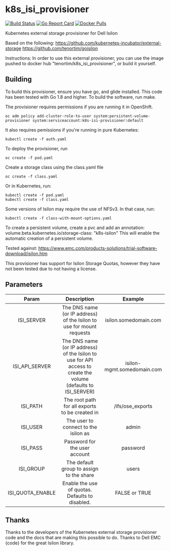 # k8s_isi_provisioner
[![Build Status](https://travis-ci.org/tenortim/k8s_isi_provisioner.svg?branch=master)](https://travis-ci.org/tenortim/k8s_isi_provisioner.svg?branch=master)
[![Go Report Card](https://goreportcard.com/badge/github.com/tenortim/k8s_isi_provisioner)](https://goreportcard.com/report/github.com/tenortim/k8s_isi_provisioner)
[![Docker Pulls](https://img.shields.io/docker/pulls/tenortim/k8s_isi_provisioner.svg)](https://hub.docker.com/r/tenortim/k8s_isi_provisioner/)

Kubernetes external storage provisioner for Dell Isilon

Based on the following:
https://github.com/kubernetes-incubator/external-storage
https://github.com/tenortim/goisilon

Instructions:
In order to use this external provisioner, you can use the image pushed to docker hub "tenortim/k8s\_isi\_provisioner", or build it yourself.

Building
--------
To build this provisioner, ensure you have go, and glide installed.  This code has been tested with Go 1.8 and higher.
To build the software, run make.

The provisioner requires permissions if you are running it in OpenShift.
```
oc adm policy add-cluster-role-to-user system:persistent-volume-provisioner system:serviceaccount:k8s-isi-provisioner:default
```
It also requires pemissions if you're running in pure Kubernetes:
```
kubectl create -f auth.yaml
```

To deploy the provisioner, run
```
oc create -f pod.yaml
```
Create a storage class using the class.yaml file
```
oc create -f class.yaml
```

Or in Kubernetes, run:
```
kubectl create -f pod.yaml
kubectl create -f class.yaml
```

Some versions of Isilon may require the use of NFSv3. In that case, run:
```
kubectl create -f class-with-mount-options.yaml
```


To create a persistent volume, create a pvc and add an annotation:
volume.beta.kubernetes.io/storage-class: "k8s-isilon"
This will enable the automatic creation of a persistent volume.

Tested against: 
https://www.emc.com/products-solutions/trial-software-download/isilon.htm

This provisioner has support for Isilon Storage Quotas, however they have not been tested due to not having a license.

## Parameters
**Param**|**Description**|**Example**
:-----:|:-----:|:-----:
ISI\_SERVER|The DNS name (or IP address) of the Isilon to use for mount requests| isilon.somedomain.com
ISI\_API\_SERVER|The DNS name (or IP address) of the Isilon to use for API access to create the volume (defaults to ISI\_SERVER)| isilon-mgmt.somedomain.com
ISI\_PATH|The root path for all exports to be created in| \/ifs\/ose\_exports
ISI\_USER|The user to connect to the isilon as|admin
ISI\_PASS|Password for the user account|password
ISI\_GROUP|The default group to assign to the share|users
ISI\_QUOTA\_ENABLE|Enable the use of quotas.  Defaults to disabled. | FALSE or TRUE

## Thanks

Thanks to the developers of the Kubernetes external storage provisioner code and the docs that are making this possible to do.
Thanks to Dell EMC {code} for the great Isilon library.
